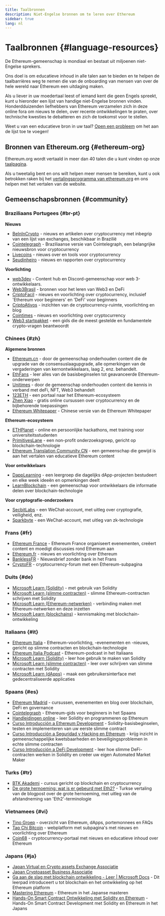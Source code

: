 ```yaml
---
title: Taalbronnen
description: Niet-Engelse bronnen om te leren over Ethereum
sidebar: true
lang: nl
---
```


# Taalbronnen {#language-resources}

De Ethereum-gemeenschap is mondiaal en bestaat uit miljoenen niet-Engelse sprekers.

Ons doel is om educatieve inhoud in alle talen aan te bieden en te helpen de taalbarrières weg te nemen die van de onboarding van mensen van over de hele wereld naar Ethereum een uitdaging maken.

Als u liever in uw moedertaal leest of iemand kent die geen Engels spreekt, kunt u hieronder een lijst van handige niet-Engelse bronnen vinden. Honderdduizenden liefhebbers van Ethereum verzamelen zich in deze online fora om nieuws te delen, over recente ontwikkelingen te praten, over technische kwesties te debatteren en zich de toekomst voor te stellen.

Weet u van een educatieve bron in uw taal? [Open een probleem](https://github.com/ethereum/ethereum-org-website/issues/new/choose) om het aan de lijst toe te voegen!

## Bronnen van Ethereum.org {#ethereum-org}

Ethereum.org wordt vertaald in meer dan 40 talen die u kunt vinden op onze [taalpagina](/languages).

Als u tweetalig bent en ons wilt helpen meer mensen te bereiken, kunt u ook betrokken raken bij het [vertalingsprogramma van ethereum.org](/contributing/translation-program/#translation-program) en ons helpen met het vertalen van de website.

## Gemeenschapsbronnen {#community}

### Braziliaans Portugees {#br-pt}

**Nieuws**

- [BeInInCrypto](http://www.beincrypto.com.br) - nieuws en artikelen over cryptocurrency met inbegrip van een lijst van exchanges, beschikbaar in Brazilië
- [Cointelegraph](http://cointelegraph.com.br/category/analysis) - Braziliaanse versie van Cointelegraph, een belangrijke nieuwsbron voor cryptocurrency
- [Livecoins](http://www.livecoins.com.br/ethereum) - nieuws over en tools voor cryptocurrency
- [Seudinheiro](http://www.seudinheiro.com/criptomoedas/) - nieuws en rapporten over cryptocurrency

**Voorlichting**

- [web3dev](https://www.web3dev.com.br/) - Content hub en Discord-gemeenschap voor web 3-ontwikkelaars.
- [Web3Brasil](https://github.com/web3brasil/web3brasil) - bronnen voor het leren van Web3 en DeFi
- [CriptoFacil](http://www.criptofacil.com/ultimas-noticias/) - nieuws en voorlichting over cryptocurrency, inclusief 'Ethereum voor beginners' en 'DeFi' voor beginners
- [CriptoAtivos](http://www.criptoativos.wiki.br/) - inzichten van de cryptocurrency-ruimte, voorlichting en blog
- [Cointimes](http://www.cointimes.com.br/) - nieuws en voorlichting over cryptocurrency
- [Web3 startpakket](https://docs.google.com/document/d/1X8PSTFH7FTw9J-gbKWM6Y430SWCBT8d4t4pJgFQHJ8E/) - een gids die de meest gestelde en fundamentele crypto-vragen beantwoordt

### Chinees {#zh}

**Algemene bronnen**

- [Ethereum.cn](https://www.ethereum.cn/) - door de gemeenschap onderhouden content die de upgrade van de consensuslaagupgrade, alle opmerkingen van de vergaderingen van kernontwikkelaars, laag 2, enz. behandelt.
- [EthFans](https://ethfans.org/) - leer alles van de basisbeginselen tot geavanceerde Ethereum-onderwerpen
- [Unitimes](https://mp.weixin.qq.com/s/tvloZSDBSOQN9zDQj_91kA) - door de gemeenschap onderhouden content die kennis in verband met deFi, NFT, Web3 behandelt
- [123ETH](https://123eth.org/) - een portaal naar het Ethereum-ecosysteem
- [Zhen Xiao](http://zhenxiao.com/blockchain/) - gratis online cursussen over cryptocurrency en de bijbehorende toepassingen
- [Ethereum Whitepaper](https://github.com/ethereum/wiki/wiki/[%E4%B8%AD%E6%96%87]-%E4%BB%A5%E5%A4%AA%E5%9D%8A%E7%99%BD%E7%9A%AE%E4%B9%A6) - Chinese versie van de Ethereum Whitepaper

**Ethereum-ecosysteem**

- [ETHPlanet](https://www.ethplanet.org/) - online en persoonlijke hackathons, met training voor universiteitsstudenten
- [PrimitivesLane](https://www.primitiveslane.org/) - een non-profit onderzoeksgroep, gericht op blockchain-technologie
- [Ethereum Translation Community CN](https://www.notion.so/Ethereum-Translation-Community-CN-05375fe0a94c4214acaf90f42ba40171) - een gemeenschap die gewijd is aan het vertalen van educatieve Ethereum content

**Voor ontwikkelaars**

- [DappLearning](https://github.com/Dapp-Learning-DAO/Dapp-Learning) - een leergroep die dagelijks dApp-projecten bestudeert en elke week ideeën en opmerkingen deelt
- [LearnBlockchain](https://learnblockchain.cn/) - een gemeenschap voor ontwikkelaars die informatie delen over blockchain-technologie

**Voor cryptografie-onderzoekers**

- [SecbitLabs](https://mp.weixin.qq.com/s/69_tqBJpr_sbaKtR1sBRMw) - een WeChat-account, met uitleg over cryptografie, veiligheid, enz.
- [Sparkbyte](https://mp.weixin.qq.com/s/9KgKTc_jtJ7bWKdbNPoqvQ) - een WeChat-account, met uitleg van zk-technologie

### Frans {#fr}

- [Ethereum France](https://www.ethereum-france.com/) - Ethereum France organiseert evenementen, creëert content en moedigt discussies rond Ethereum aan
- [Ethereum.fr](https://ethereum.fr/) - nieuws en voorlichting over Ethereum
- [BanklessFR](https://banklessfr.substack.com/) - Nieuwsbrief zonder bank in het Frans
- [CryptoFR](https://cryptofr.com/category/44/ethereum-general) - cryptocurrency-forum met een Ethereum-subpagina

### Duits {#de}

- [Microsoft Learn (Solidity)](https://docs.microsoft.com/de-de/learn/modules/blockchain-learning-solidity/) - met gebruik van Solidity
- [Microsoft Learn (slimme contracten)](https://docs.microsoft.com/de-de/learn/modules/blockchain-solidity-ethereum-smart-contracts/) - slimme Ethereum-contracten schrijven met Solidity
- [Microsoft Learn (Ethereum-netwerken)](https://docs.microsoft.com/de-de/learn/modules/blockchain-ethereum-networks/) - verbinding maken met Ethereum-netwerken en deze inzetten
- [Microsoft Learn (blockchains)](https://docs.microsoft.com/de-de/learn/paths/ethereum-blockchain-development/) - kennismaking met blockchain-ontwikkeling

### Italiaans {#it}

- [Ethereum Italia](https://www.ethereum-italia.it/) - Ethereum-voorlichting, -evenementen en -nieuws, gericht op slimme contracten en blockchain-technologie
- [Ethereum Italia Podcast](https://www.ethereum-italia.it/podcast/) - Ethereum-podcast in het Italiaans
- [Microsoft Learn (Solidity)](https://docs.microsoft.com/it-it/learn/modules/blockchain-learning-solidity/) - leer hoe gebruik te maken van Solidity
- [Microsoft Learn (slimme contracten)](https://docs.microsoft.com/it-it/learn/modules/blockchain-solidity-ethereum-smart-contracts/) - leer over schrijven van slimme contracten met Solidity
- [Microsoft Learn (dApps)](https://docs.microsoft.com/it-it/learn/modules/blockchain-create-ui-decentralized-apps/) - maak een gebruikersinterface met gedecentraliseerde applicaties

### Spaans {#es}

- [Ethereum Madrid](https://ethereummadrid.com/) - cursussen, evenementen en blog over blockchain, DeFi en governance
- [Cointelegraph](https://es.cointelegraph.com/ethereum-for-beginners) - Ethereum-gids voor beginners in het Spaans
- [Handleidingen online](https://tutoriales.online/curso/solidity) - leer Solidity en programmeren op Ethereum
- [Curso Introducción a Ethereum Development](https://youtube.com/playlist?list=PLTqiwJDd_R8y9pfUBjhkVa1IDMwyQz-fU) - Solidity-basisbeginselen, testen en implementeren van uw eerste slimme contract
- [Curso Introducción a Seguridad y Hacking en Ethereum](https://youtube.com/playlist?list=PLTqiwJDd_R8yHOvteko_DmUxUTMHnlfci) - krijg inzicht in gemeenschappelijke kwetsbaarheden en beveiligingsproblemen in echte slimme contracten
- [Curso Introducción a DeFi Development](https://youtube.com/playlist?list=PLTqiwJDd_R8zZiP9_jNdaPqA3HqoW2lrS) - leer hoe slimme DeFi-contracten werken in Solidity en creëer uw eigen Automated Market Maker

### Turks {#tr}

- [BTK Akademi](https://www.btkakademi.gov.tr/portal/course/blokzincir-ve-kripto-paralar-10569#!/about) - cursus gericht op blockchain en cryptocurrency
- [De grote hernoeming: wat is er gebeurd met Eth2?](https://miningturkiye.org/konu/ethereum-madenciligi-bitiyor-mu-onemli-gelisme.655/) - Turkse vertaling van de blogpost over de grote hernoeming, met uitleg van de afstandneming van 'Eth2'-terminologie

### Vietnamees {#vi}

- [Tino Groep](https://wiki.tino.org/ethereum-la-gi/) - overzicht van Ethereum, dApps, portemonnees en FAQs
- [Tap Chi Bitcoin](https://tapchibitcoin.io/tap-chi/tin-tuc-ethereum-eth) - webplatform met subpagina's met nieuws en voorlichting over Ethereum
- [Coin68](https://coin68.com/ethereum-tieu-diem/) - cryptocurrency-portaal met nieuws en educatieve inhoud over Ethereum

### Japans {#ja}

- [Japan Virtual en Crypto assets Exchange Associatie](https://jvcea.or.jp/)
- [Japan Cryptoasset Business Associatie](https://cryptocurrency-association.org/)
- [Ga aan de slag met blockchain ontwikkeling - Leer | Microsoft Docs](https://docs.microsoft.com/ja-jp/learn/paths/ethereum-blockchain-development/) - Dit leerpad introduceert u tot blockchain en het ontwikkeling op het Ethereum platform
- [Mastering Ethereum](https://www.oreilly.co.jp/books/9784873118963/) - Ethereum in het Japanse masteren
- [Hands-On Smart Contract Ontwikkeling met Solidity en Ethereum](https://www.oreilly.co.jp/books/9784873119342/) - Hands-On Smart Contract Development met Solidity en Ethereum in het Japans
